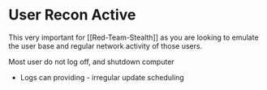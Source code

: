 # User Recon Active

This very important for  [[Red-Team-Stealth]] as you are looking to emulate the user base and regular network activity of those users.

Most user do not log off, and shutdown computer 
- Logs can providing - irregular update scheduling